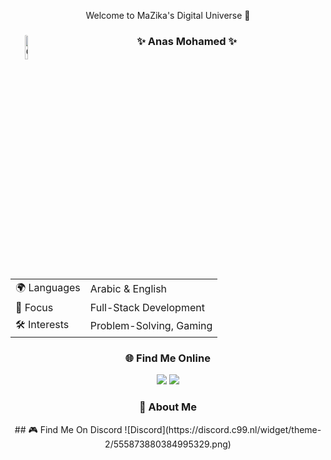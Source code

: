 <div align="center">
  <p>Welcome to MaZika's Digital Universe 🚀</p>
</div>

<div align="center">

<div align="center">
  <img src="https://i.imgur.com/0GS0rLh.png" alt="GIF Image" style="width: 10%; height: auto; border-radius: 50%; float: left; margin-right: 10px;">
  <h3>✨ Anas Mohamed ✨</h3>
 
  
  <table>
    <tr>
      <td>🌍 Languages</td>
      <td>Arabic & English</td>
    </tr>
    <tr>
      <td>🎯 Focus</td>
      <td>Full-Stack Development</td>
    </tr>
    <tr>
      <td>🛠️ Interests</td>
      <td>Problem-Solving, Gaming</td>
    </tr>
  </table>
</div>

<div align="center">
  <h3>🌐 Find Me Online</h3>
  <a href="https://anas-mohamed.vercel.app" target="_blank"><img src="https://img.shields.io/badge/Portfolio-mazika.xyz-blue?style=for-the-badge"></a>
  <a href="https://discord.gg/GCPTzNZnhJ" target="_blank"><img src="https://img.shields.io/badge/Discord-Join_My_Server-7289DA?style=for-the-badge&logo=discord&logoColor=white"></a>
</div>

### 💫 About Me
<div align="center">
 ## 🎮 Find Me On Discord
![Discord](https://discord.c99.nl/widget/theme-2/555873880384995329.png)

</div>
